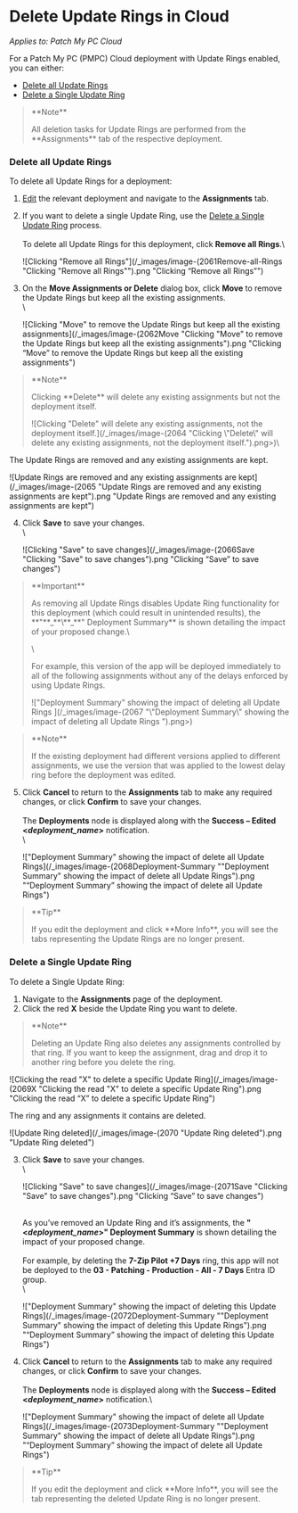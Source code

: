 # Delete Update Rings in Cloud

_Applies to: Patch My PC Cloud_

For a Patch My PC (PMPC) Cloud deployment with Update Rings enabled, you can either:

* [Delete all Update Rings](delete-update-rings-in-cloud.md#delete-all-update-rings)
* [Delete a Single Update Ring](delete-update-rings-in-cloud.md#delete-a-single-update-ring)

<blockquote class="wp-block-quote">
<p>**Note**</p>
<p>All deletion tasks for Update Rings are performed from the **Assignments** tab of the respective deployment.</p>
</blockquote>

### Delete all Update Rings

To delete all Update Rings for a deployment:

1. [Edit](../manage-cloud-deployments/edit-a-cloud-deployment.md) the relevant deployment and navigate to the **Assignments** tab.
2.  If you want to delete a single Update Ring, use the [Delete a Single Update Ring](delete-update-rings-in-cloud.md#delete-a-single-update-ring) process.\
    \
    To delete all Update Rings for this deployment, click **Remove all Rings**.\


    ![Clicking "Remove all Rings"](/_images/image-(2061Remove-all-Rings "Clicking \"Remove all Rings\"").png "Clicking “Remove all Rings”")


3.  On the **Move Assignments or Delete** dialog box, click **Move** to remove the Update Rings but keep all the existing assignments.\
    \


    ![Clicking "Move" to remove the Update Rings but keep all the existing assignments](/_images/image-(2062Move "Clicking \"Move\" to remove the Update Rings but keep all the existing assignments").png "Clicking “Move” to remove the Update Rings but keep all the existing assignments")

<blockquote class="wp-block-quote">
<p>**Note**</p>
<p>Clicking **Delete** will delete any existing assignments but not the deployment itself.</p>
<p>![Clicking "Delete" will delete any existing assignments, not the deployment itself.](/_images/image-(2064 "Clicking \"Delete\" will delete any existing assignments, not the deployment itself.").png>)\</p>
</blockquote>

The Update Rings are removed and any existing assignments are kept.

![Update Rings are removed and any existing assignments are kept](/_images/image-(2065 "Update Rings are removed and any existing assignments are kept").png "Update Rings are removed and any existing assignments are kept")

4.  Click **Save** to save your changes.\
    \


    ![Clicking "Save" to save changes](/_images/image-(2066Save "Clicking \"Save\" to save changes").png "Clicking “Save” to save changes")

<blockquote class="wp-block-quote">
<p>**Important**</p>
<p>As removing all Update Rings disables Update Ring functionality for this deployment (which could result in unintended results), the **"**_**\<deployment\_name>**_**" Deployment Summary** is shown detailing the impact of your proposed change.\</p>
<p>\</p>
<p>For example, this version of the app will be deployed immediately to all of the following assignments without any of the delays enforced by using Update Rings.</p>
<p>!["Deployment Summary" showing the impact of deleting all Update Rings ](/_images/image-(2067 "\"Deployment Summary\" showing the impact of deleting all Update Rings ").png>)</p>
</blockquote>

<blockquote class="wp-block-quote">
<p>**Note**</p>
<p>If the existing deployment had different versions applied to different assignments, we use the version that was applied to the lowest delay ring before the deployment was edited.</p>
</blockquote>

5.  Click **Cancel** to return to the **Assignments** tab to make any required changes, or click **Confirm** to save your changes.\
    \
    The **Deployments** node is displayed along with the **Success – Edited <**_**deployment\_name**_**>** notification.\
    \


    !["Deployment Summary" showing the impact of delete all Update Rings](/_images/image-(2068Deployment-Summary "\"Deployment Summary\" showing the impact of delete all Update Rings").png "“Deployment Summary” showing the impact of delete all Update Rings")

<blockquote class="wp-block-quote">
<p>**Tip**</p>
<p>If you edit the deployment and click **More Info**, you will see the tabs representing the Update Rings are no longer present.</p>
</blockquote>

### Delete a Single Update Ring

To delete a Single Update Ring:

1. Navigate to the **Assignments** page of the deployment.
2. Click the red **X** beside the Update Ring you want to delete.

<blockquote class="wp-block-quote">
<p>**Note**</p>
<p>Deleting an Update Ring also deletes any assignments controlled by that ring. If you want to keep the assignment, drag and drop it to another ring before you delete the ring.</p>
</blockquote>

![Clicking the read "X" to delete a specific Update Ring](/_images/image-(2069X "Clicking the read \"X\" to delete a specific Update Ring").png "Clicking the read “X” to delete a specific Update Ring")

The ring and any assignments it contains are deleted.

![Update Ring deleted](/_images/image-(2070 "Update Ring deleted").png "Update Ring deleted")

3.  Click **Save** to save your changes.\
    \


    ![Clicking "Save" to save changes](/_images/image-(2071Save "Clicking \"Save\" to save changes").png "Clicking “Save” to save changes")

    \
    As you’ve removed an Update Ring and it’s assignments, the **"<**_**deployment\_name**_**>" Deployment Summary** is shown detailing the impact of your proposed change.\
    \
    For example, by deleting the **7-Zip Pilot +7 Days** ring, this app will not be deployed to the **03 - Patching - Production - All - 7 Days** Entra ID group.\
    \


    !["Deployment Summary" showing the impact of deleting this Update Rings](/_images/image-(2072Deployment-Summary "\"Deployment Summary\" showing the impact of deleting this Update Rings").png "“Deployment Summary” showing the impact of deleting this Update Rings")
4.  Click **Cancel** to return to the **Assignments** tab to make any required changes, or click **Confirm** to save your changes.\
    \
    The **Deployments** node is displayed along with the **Success – Edited <**_**deployment\_name**_**>** notification.\


    !["Deployment Summary" showing the impact of delete all Update Rings](/_images/image-(2073Deployment-Summary "\"Deployment Summary\" showing the impact of delete all Update Rings").png "“Deployment Summary” showing the impact of delete all Update Rings")

<blockquote class="wp-block-quote">
<p>**Tip**</p>
<p>If you edit the deployment and click **More Info**, you will see the tab representing the deleted Update Ring is no longer present.</p>
</blockquote>